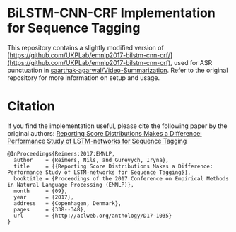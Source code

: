 # BiLSTM-CNN-CRF Implementation for Sequence Tagging
This repository contains a slightly modified version of [https://github.com/UKPLab/emnlp2017-bilstm-cnn-crf/](https://github.com/UKPLab/emnlp2017-bilstm-cnn-crf), used for ASR punctuation in [saarthak-agarwal/Video-Summarization](https://github.com/saarthak-agarwal/Video-Summarization). Refer to the original repository for more information on setup and usage.

# Citation
If you find the implementation useful, please cite the following paper by the original authors: [Reporting Score Distributions Makes a Difference: Performance Study of LSTM-networks for Sequence Tagging](https://arxiv.org/abs/1707.09861)

```
@InProceedings{Reimers:2017:EMNLP,
  author    = {Reimers, Nils, and Gurevych, Iryna},
  title     = {{Reporting Score Distributions Makes a Difference: Performance Study of LSTM-networks for Sequence Tagging}},
  booktitle = {Proceedings of the 2017 Conference on Empirical Methods in Natural Language Processing (EMNLP)},
  month     = {09},
  year      = {2017},
  address   = {Copenhagen, Denmark},
  pages     = {338--348},
  url       = {http://aclweb.org/anthology/D17-1035}
}
``` 
